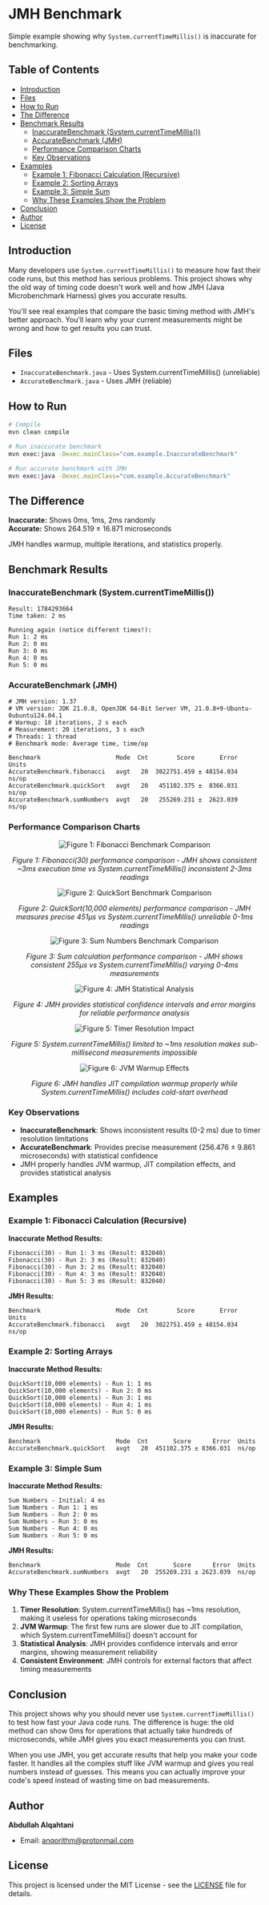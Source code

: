 # JMH Benchmark

Simple example showing why `System.currentTimeMillis()` is inaccurate for benchmarking.

## Table of Contents

- [Introduction](#introduction)
- [Files](#files)
- [How to Run](#how-to-run)
- [The Difference](#the-difference)
- [Benchmark Results](#benchmark-results)
  - [InaccurateBenchmark (System.currentTimeMillis())](#inaccuratebenchmark-systemcurrenttimemillis)
  - [AccurateBenchmark (JMH)](#accuratebenchmark-jmh)
  - [Performance Comparison Charts](#performance-comparison-charts)
  - [Key Observations](#key-observations)
- [Examples](#examples)
  - [Example 1: Fibonacci Calculation (Recursive)](#example-1-fibonacci-calculation-recursive)
  - [Example 2: Sorting Arrays](#example-2-sorting-arrays)
  - [Example 3: Simple Sum](#example-3-simple-sum)
  - [Why These Examples Show the Problem](#why-these-examples-show-the-problem)
- [Conclusion](#conclusion)
- [Author](#author)
- [License](#license)

## Introduction

Many developers use `System.currentTimeMillis()` to measure how fast their code runs, but this method has serious problems. This project shows why the old way of timing code doesn't work well and how JMH (Java Microbenchmark Harness) gives you accurate results.

You'll see real examples that compare the basic timing method with JMH's better approach. You'll learn why your current measurements might be wrong and how to get results you can trust.

## Files

- `InaccurateBenchmark.java` - Uses System.currentTimeMillis() (unreliable)
- `AccurateBenchmark.java` - Uses JMH (reliable)

## How to Run

```bash
# Compile
mvn clean compile

# Run inaccurate benchmark
mvn exec:java -Dexec.mainClass="com.example.InaccurateBenchmark"

# Run accurate benchmark with JMH
mvn exec:java -Dexec.mainClass="com.example.AccurateBenchmark"
```

## The Difference

**Inaccurate:** Shows 0ms, 1ms, 2ms randomly  
**Accurate:** Shows 264.519 ± 16.871 microseconds

JMH handles warmup, multiple iterations, and statistics properly.

## Benchmark Results

### InaccurateBenchmark (System.currentTimeMillis())
```
Result: 1784293664
Time taken: 2 ms

Running again (notice different times!):
Run 1: 2 ms
Run 2: 0 ms
Run 3: 0 ms
Run 4: 0 ms
Run 5: 0 ms
```

### AccurateBenchmark (JMH)
```
# JMH version: 1.37
# VM version: JDK 21.0.8, OpenJDK 64-Bit Server VM, 21.0.8+9-Ubuntu-0ubuntu124.04.1
# Warmup: 10 iterations, 2 s each
# Measurement: 20 iterations, 3 s each
# Threads: 1 thread
# Benchmark mode: Average time, time/op

Benchmark                     Mode  Cnt        Score       Error  Units
AccurateBenchmark.fibonacci   avgt   20  3022751.459 ± 48154.034  ns/op
AccurateBenchmark.quickSort   avgt   20   451102.375 ±  8366.031  ns/op
AccurateBenchmark.sumNumbers  avgt   20   255269.231 ±  2623.039  ns/op
```

### Performance Comparison Charts

<div align="center">

![Figure 1: Fibonacci Benchmark Comparison](/assets/1.png)

*Figure 1: Fibonacci(30) performance comparison - JMH shows consistent ~3ms execution time vs System.currentTimeMillis() inconsistent 2-3ms readings*

</div>

<div align="center">

![Figure 2: QuickSort Benchmark Comparison](/assets/2.png)

*Figure 2: QuickSort(10,000 elements) performance comparison - JMH measures precise 451μs vs System.currentTimeMillis() unreliable 0-1ms readings*

</div>

<div align="center">

![Figure 3: Sum Numbers Benchmark Comparison](/assets/3.png)

*Figure 3: Sum calculation performance comparison - JMH shows consistent 255μs vs System.currentTimeMillis() varying 0-4ms measurements*

</div>

<div align="center">

![Figure 4: JMH Statistical Analysis](/assets/4.png)

*Figure 4: JMH provides statistical confidence intervals and error margins for reliable performance analysis*

</div>

<div align="center">

![Figure 5: Timer Resolution Impact](/assets/5.png)

*Figure 5: System.currentTimeMillis() limited to ~1ms resolution makes sub-millisecond measurements impossible*

</div>

<div align="center">

![Figure 6: JVM Warmup Effects](/assets/6.png)

*Figure 6: JMH handles JIT compilation warmup properly while System.currentTimeMillis() includes cold-start overhead*

</div>

### Key Observations
- **InaccurateBenchmark**: Shows inconsistent results (0-2 ms) due to timer resolution limitations
- **AccurateBenchmark**: Provides precise measurement (256.476 ± 9.861 microseconds) with statistical confidence
- JMH properly handles JVM warmup, JIT compilation effects, and provides statistical analysis

## Examples

### Example 1: Fibonacci Calculation (Recursive)

**Inaccurate Method Results:**
```
Fibonacci(30) - Run 1: 3 ms (Result: 832040)
Fibonacci(30) - Run 2: 3 ms (Result: 832040)
Fibonacci(30) - Run 3: 2 ms (Result: 832040)
Fibonacci(30) - Run 4: 3 ms (Result: 832040)
Fibonacci(30) - Run 5: 3 ms (Result: 832040)
```

**JMH Results:**
```
Benchmark                     Mode  Cnt        Score       Error  Units
AccurateBenchmark.fibonacci   avgt   20  3022751.459 ± 48154.034  ns/op
```

### Example 2: Sorting Arrays

**Inaccurate Method Results:**
```
QuickSort(10,000 elements) - Run 1: 1 ms
QuickSort(10,000 elements) - Run 2: 0 ms
QuickSort(10,000 elements) - Run 3: 1 ms
QuickSort(10,000 elements) - Run 4: 1 ms
QuickSort(10,000 elements) - Run 5: 0 ms
```

**JMH Results:**
```
Benchmark                     Mode  Cnt       Score      Error  Units
AccurateBenchmark.quickSort   avgt   20  451102.375 ± 8366.031  ns/op
```

### Example 3: Simple Sum

**Inaccurate Method Results:**
```
Sum Numbers - Initial: 4 ms
Sum Numbers - Run 1: 1 ms
Sum Numbers - Run 2: 0 ms
Sum Numbers - Run 3: 0 ms
Sum Numbers - Run 4: 0 ms
Sum Numbers - Run 5: 0 ms
```

**JMH Results:**
```
Benchmark                     Mode  Cnt       Score      Error  Units
AccurateBenchmark.sumNumbers  avgt   20  255269.231 ± 2623.039  ns/op
```

### Why These Examples Show the Problem

1. **Timer Resolution**: System.currentTimeMillis() has ~1ms resolution, making it useless for operations taking microseconds
2. **JVM Warmup**: The first few runs are slower due to JIT compilation, which System.currentTimeMillis() doesn't account for
3. **Statistical Analysis**: JMH provides confidence intervals and error margins, showing measurement reliability
4. **Consistent Environment**: JMH controls for external factors that affect timing measurements

## Conclusion

This project shows why you should never use `System.currentTimeMillis()` to test how fast your Java code runs. The difference is huge: the old method can show 0ms for operations that actually take hundreds of microseconds, while JMH gives you exact measurements you can trust.

When you use JMH, you get accurate results that help you make your code faster. It handles all the complex stuff like JVM warmup and gives you real numbers instead of guesses. This means you can actually improve your code's speed instead of wasting time on bad measurements.

## Author

**Abdullah Alqahtani**
- Email: [anqorithm@protonmail.com](mailto:anqorithm@protonmail.com)

## License

This project is licensed under the MIT License - see the [LICENSE](LICENSE) file for details.